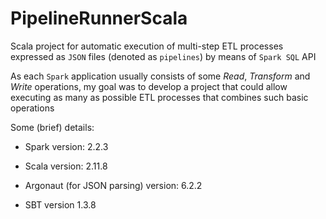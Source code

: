 # PipelineRunnerScala

Scala project for automatic execution of multi-step ETL processes 
expressed as `JSON` files (denoted as `pipelines`) by means of `Spark SQL` API

As each `Spark` application usually consists of some *Read*, *Transform* and *Write* operations, 
my goal was to develop a project that could allow executing as many as possible 
ETL processes that combines such basic operations

Some (brief) details:

* Spark version: 2.2.3

* Scala version: 2.11.8

* Argonaut (for JSON parsing) version: 6.2.2 

* SBT version 1.3.8



